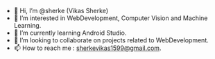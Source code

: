 - 👋 Hi, I’m @sherke (Vikas Sherke)
- 👀 I’m interested in WebDevelopment, Computer Vision and Machine Learning.
- 🌱 I’m currently learning Android Studio.
- 💞️ I’m looking to collaborate on projects related to WebDevelopment.
- 📫 How to reach me : sherkevikas1599@gmail.com.

<!---
sherke/sherke is a ✨ special ✨ repository because its `README.md` (this file) appears on your GitHub profile.
You can click the Preview link to take a look at your changes.
--->
